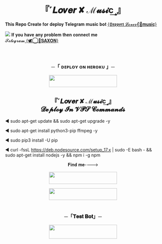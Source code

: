 <h1 align="center">『˹𝑳𝒐𝒗𝒆𝒓 ✘ ℳ𝓾𝓼𝓲c͢˼』 </h1>
𝐓𝐡𝐢𝐬 𝐑𝐞𝐩𝐨 𝐂𝐫𝐞𝐚𝐭𝐞 𝐟𝐨𝐫 𝐝𝐞𝐩𝐥𝐨𝐲 𝐓𝐞𝐥𝐞𝐠𝐫𝐚𝐦  
𝐦𝐮𝐬𝐢𝐜 𝐛𝐨𝐭 <a href="https://telegram.me/The_chatting">{𝕾𝖚𝖕𝖕𝖔𝖗𝖙 𝓛𝓸𝓿𝓮𝓻𝄟⃟🎸𝐦𝐮𝐬𝐢𝐜}</a>

<a href="https://telegram.me/SAXON_OP"><img src='https://www.linkpicture.com/q/IMG_20221218_074148_601.jpg' type='image'></a>
𝐈𝐟 𝐲𝐨𝐮 𝐡𝐚𝐯𝐞 𝐚𝐧𝐲 𝐩𝐫𝐨𝐛𝐥𝐞𝐦 𝐭𝐡𝐞𝐧 𝐜𝐨𝐧𝐧𝐞𝐜𝐭 𝐦𝐞</br> 𝓣𝓮𝓵𝓮𝓰𝓻𝓪𝓶<a href="https://telegram.me/SAXON_OP">
{🕊️⃝‌🦋𝐒𝐀𝐗𝐎𝐍}</a></br>
</br>
</br>
<h3 align="center">
    ─「 ᴅᴇᴩʟᴏʏ ᴏɴ ʜᴇʀᴏᴋᴜ 」─
</h3>

<p align="center"><a href="https://dashboard.heroku.com/new?template=https://github.com/Shubhampiio/lover_Music"> <img src="https://img.shields.io/badge/Deploy%20On%20Heroku-black?style=for-the-badge&logo=heroku" width="220" height="38.45"/></a></p>
<h2 align="center"> 『˹𝑳𝒐𝒗𝒆𝒓 ✘ ℳ𝓾𝓼𝓲c͢˼』</br>  𝓓𝓮𝓹𝓵𝓸𝔂 𝓘𝓷 𝓥𝓟𝓢 𝓒𝓸𝓶𝓶𝓪𝓷𝓭𝓼</h2>


◄ sudo apt-get update && sudo apt-get upgrade -y</br>

◄ sudo apt-get install python3-pip ffmpeg -y</br>

◄ sudo pip3 install -U pip</br>

◄ curl -fssL https://deb.nodesource.com/setup_17.x | sudo -E bash - && sudo apt-get install nodejs -y && npm i -g npm
<p align="center">𝐅𝐢𝐧𝐝 𝐦𝐞----> </p>

<p align="center"><a href="https://telegram.me/The_chatting"><img src="https://img.shields.io/badge/ᴛᴇʟᴇɢʀᴀᴍ-𝒢𝓇𝑜𝓊𝓅-black?&style=for-the-badge&logo=telegram" width="220" height="38.45"></a></p>
<p align="center"><a href="https://telegram.me/SAXON_OP"><img src="https://img.shields.io/badge/ᴛᴇʟᴇɢʀᴀᴍ-𝒪𝓌𝓃𝑒𝓇-black?&style=for-the-badge&logo=telegram" width="220" height="38.45"></a></p>

#
<h3 align="center">
    ─「𝐓𝐞𝐬𝐭 𝐁𝐨𝐭」─
</br>
<p align="center"><a href="https://telegram.me/LOVERMUSIC_BOT"> <img src="https://img.shields.io/badge/Lover%20%20Music-red?style=for-the-badge&logo=telegram" width="220" height="45"/></a></p>
